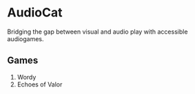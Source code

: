 # AudioCat

Bridging the gap between visual and audio play with accessible audiogames.

## Games

1. Wordy
2. Echoes of Valor